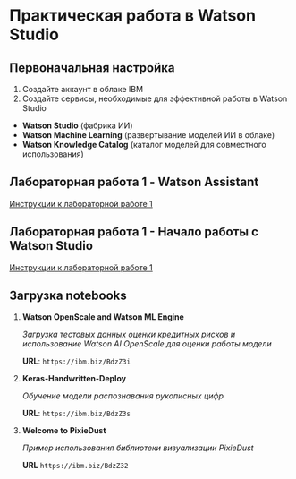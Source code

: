 # Практическая работа в Watson Studio
## Первоначальная настройка
1. Создайте аккаунт в облаке IBM
2. Создайте сервисы, необходимые для эффективной работы в Watson Studio
  - **Watson Studio** (фабрика ИИ)
  - **Watson Machine Learning** (развертывание моделей ИИ в облаке)
  - **Watson Knowledge Catalog** (каталог моделей для совместного использования)

## Лабораторная работа 1 - Watson Assistant
[Инструкции к лабораторной работе 1](./labs/lab01/README.md)

## Лабораторная работа 1 - Начало работы с Watson Studio
[Инструкции к лабораторной работе 1](./WS-Lab1.md)


## Загрузка notebooks
1. **Watson OpenScale and Watson ML Engine**

    _Загрузка тестовых данных оценки кредитных рисков и использование Watson AI OpenScale для оценки работы модели_

    **URL**:
    `https://ibm.biz/BdzZ3i`


2. **Keras-Handwritten-Deploy**

    _Обучение модели распознавания рукописных цифр_

    **URL**:
    `https://ibm.biz/BdzZ3s`

3. **Welcome to PixieDust**

    _Пример использования библиотеки визуализации PixieDust_

    **URL**
    `https://ibm.biz/BdzZ32`
